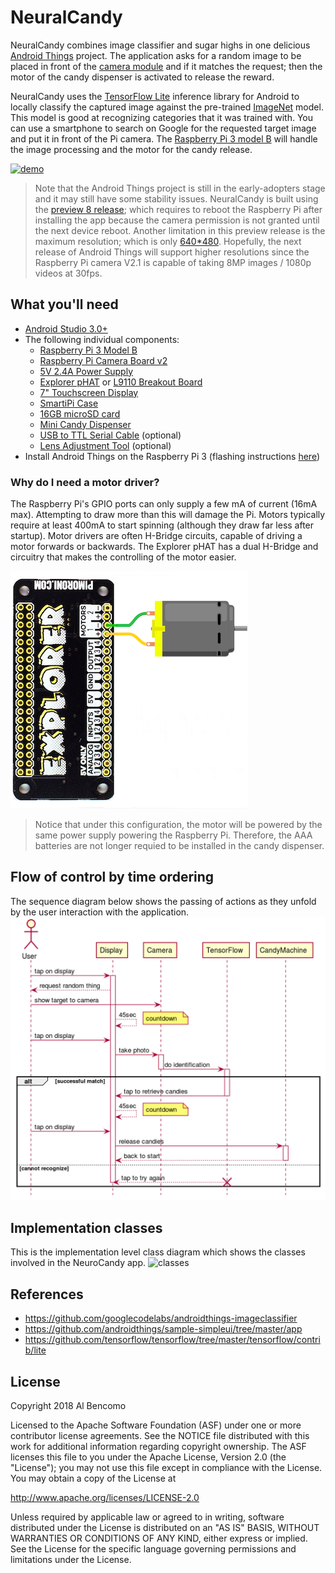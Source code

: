 # NeuralCandy

NeuralCandy combines image classifier and sugar highs in one delicious [Android Things](https://developer.android.com/things/get-started/index.html) project. The application asks for a random image to be placed in front of the [camera module](https://www.raspberrypi.org/products/camera-module-v2/) and if it matches the request; then the motor of the candy dispenser is activated to release the reward.

NeuralCandy uses the  [TensorFlow Lite](https://github.com/tensorflow/tensorflow/tree/master/tensorflow/contrib/lite#tensorflow-lite) inference library for Android to locally classify the captured image against the pre-trained [ImageNet](http://image-net.org/) model. This model is good at recognizing categories that it was trained with. You can use a smartphone to search on Google for the requested target image and put it in front of the Pi camera. The [Raspberry Pi 3 model B](https://developer.android.com/things/hardware/raspberrypi.html) will handle the image processing and the motor for the candy release.

[![demo](/images/NeuralCandy.gif)](https://youtu.be/ws3-Nl8_1qU)

> Note that the Android Things project is still in the early-adopters stage and it may still have some stability issues. NeuralCandy is built using the [preview 8 release](https://developer.android.com/things/preview/releases.html#preview-8); which requires to reboot the Raspberry Pi after installing the app because the camera permission is not granted until the next device reboot. Another limitation in this preview release is the maximum resolution; which is only [640*480](https://issuetracker.google.com/issues/37134104). Hopefully, the next release of Android Things will support higher resolutions since the Raspberry Pi camera V2.1 is capable of taking 8MP images / 1080p videos at 30fps.

## What you'll need

- [Android Studio 3.0+](https://developer.android.com/studio/index.html)
- The following individual components:
  - [Raspberry Pi 3 Model B](https://www.adafruit.com/product/3055)
  - [Raspberry Pi Camera Board v2](https://www.adafruit.com/product/3099)
  - [5V 2.4A Power Supply](https://www.adafruit.com/product/1995)
  - [Explorer pHAT](https://www.adafruit.com/product/3018) or [L9110 Breakout Board](https://www.ebay.com/sch/i.html?_from=R40&_sacat=0&_nkw=L9110+5V+Fan+Motor+Module&_sop=15)
  - [7" Touchscreen Display](https://www.adafruit.com/product/2718)
  - [SmartiPi Case](https://www.adafruit.com/product/3576)
  - [16GB microSD card](https://www.amazon.com/gp/product/B010Q57SEE/ref=ox_sc_act_title_2?smid=ATVPDKIKX0DER&psc=1)
  - [Mini Candy Dispenser](https://www.amazon.com/gp/product/B00RM5UQP0/ref=ox_sc_act_title_1?smid=A25PA0SPA3UQ4X&psc=1)
  - [USB to TTL Serial Cable](https://www.adafruit.com/product/954) (optional)
  - [Lens Adjustment Tool](https://www.adafruit.com/product/3518) (optional)
- Install Android Things on the Raspberry Pi 3 (flashing instructions [here](https://developer.android.com/things/hardware/raspberrypi.html))

### Why do I need a motor driver?
The Raspberry Pi's GPIO ports can only supply a few mA of current (16mA max). Attempting to draw more than this will damage the Pi. Motors typically require at least 400mA to start spinning (although they draw far less after startup).  Motor drivers are often H-Bridge circuits, capable of driving a motor forwards or backwards. The Explorer pHAT has a dual H-Bridge and circuitry that makes the controlling of the motor easier.

![motor](/images/pHAT_Motor.png)

> Notice that under this configuration, the motor will be powered by the same power supply powering the Raspberry Pi.  Therefore, the AAA batteries are not longer requied to be installed in the candy dispenser.

## Flow of control by time ordering
The sequence diagram below shows the passing of actions as they unfold by the user interaction with the application.
![sequence](/images/sequence_diagram.gif)

## Implementation classes
This is the implementation level class diagram which shows the classes involved in the NeuroCandy app.
![classes](/images/class_diagram.gif)

## References
- https://github.com/googlecodelabs/androidthings-imageclassifier
- https://github.com/androidthings/sample-simpleui/tree/master/app
- https://github.com/tensorflow/tensorflow/tree/master/tensorflow/contrib/lite

License
-------

Copyright 2018 Al Bencomo

Licensed to the Apache Software Foundation (ASF) under one or more contributor
license agreements.  See the NOTICE file distributed with this work for
additional information regarding copyright ownership.  The ASF licenses this
file to you under the Apache License, Version 2.0 (the "License"); you may not
use this file except in compliance with the License.  You may obtain a copy of
the License at

  http://www.apache.org/licenses/LICENSE-2.0

Unless required by applicable law or agreed to in writing, software
distributed under the License is distributed on an "AS IS" BASIS, WITHOUT
WARRANTIES OR CONDITIONS OF ANY KIND, either express or implied.  See the
License for the specific language governing permissions and limitations under
the License.
